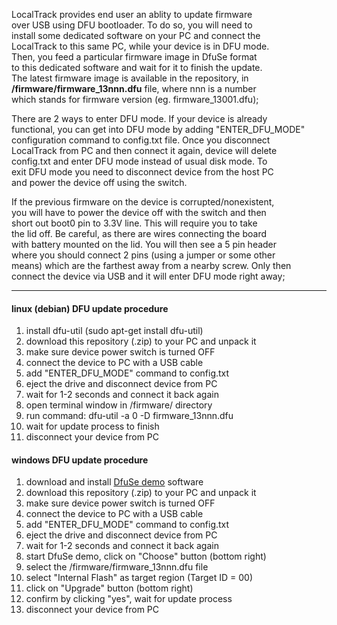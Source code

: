 LocalTrack provides end user an ablity to update firmware  
over USB using DFU bootloader. To do so, you will need to  
install some dedicated software on your PC and connect the  
LocalTrack to this same PC, while your device is in DFU mode.  
Then, you feed a particular firmware image in DfuSe format  
to this dedicated software and wait for it to finish the update.  
The latest firmware image is available in the repository, in  
**/firmware/firmware_13nnn.dfu** file, where nnn is a number  
which stands for firmware version (eg. firmware_13001.dfu);  
  
There are 2 ways to enter DFU mode. If your device is already  
functional, you can get into DFU mode by adding "ENTER_DFU_MODE"  
configuration command to config.txt file. Once you disconnect  
LocalTrack from PC and then connect it again, device will delete  
config.txt and enter DFU mode instead of usual disk mode. To  
exit DFU mode you need to disconnect device from the host PC  
and power the device off using the switch.  
  
If the previous firmware on the device is corrupted/nonexistent,  
you will have to power the device off with the switch and then  
short out boot0 pin to 3.3V line. This will require you to take  
the lid off. Be careful, as there are wires connecting the board  
with battery mounted on the lid. You will then see a 5 pin header  
where you should connect 2 pins (using a jumper or some other  
means) which are the farthest away from a nearby screw. Only then  
connect the device via USB and it will enter DFU mode right away;  
  
---
  
#### linux (debian) DFU update procedure  
  
1. install dfu-util (sudo apt-get install dfu-util)  
2. download this repository (.zip) to your PC and unpack it  
3. make sure device power switch is turned OFF  
4. connect the device to PC with a USB cable  
5. add "ENTER_DFU_MODE" command to config.txt  
6. eject the drive and disconnect device from PC  
7. wait for 1-2 seconds and connect it back again  
8. open terminal window in /firmware/ directory  
9. run command: dfu-util -a 0 -D firmware_13nnn.dfu  
10. wait for update process to finish  
11. disconnect your device from PC  
  
#### windows DFU update procedure  
  
1. download and install [DfuSe demo](https://www.st.com/en/development-tools/stsw-stm32080.html) software  
2. download this repository (.zip) to your PC and unpack it  
3. make sure device power switch is turned OFF  
4. connect the device to PC with a USB cable  
5. add "ENTER_DFU_MODE" command to config.txt  
6. eject the drive and disconnect device from PC  
7. wait for 1-2 seconds and connect it back again  
8. start DfuSe demo, click on "Choose" button (bottom right)  
9. select the /firmware/firmware_13nnn.dfu file  
10. select "Internal Flash" as target region (Target ID = 00)  
11. click on "Upgrade" button (bottom right)  
12. confirm by clicking "yes", wait for update process  
13. disconnect your device from PC  
  